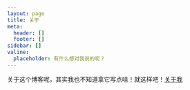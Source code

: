 ```yaml
---
layout: page
title: 关于
meta:
  header: []
  footer: []
sidebar: []
valine:
  placeholder: 有什么想对我说的呢？
---
```


关于这个博客呢，其实我也不知道拿它写点啥！就这样吧！[关于我](https://www.antmoe.com/about/)

